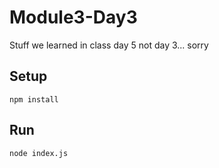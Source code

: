 # Module3-Day3

Stuff we learned in class day 5 not day 3... sorry

## Setup

```
npm install
```

## Run

```
node index.js
```
